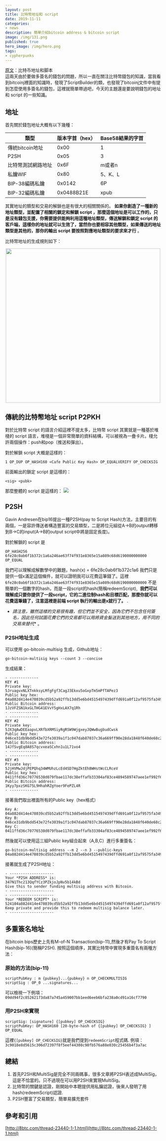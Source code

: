 ```yaml
---
layout: post
title: 比特幣地址和 script
date: 2019-11-11
categories:
- news
description: 簡單介紹bitcoin address & bitcoin script
image: /img/131.png
published: true
hero_image: /img/hero.png
tags:
- cypherpunks
---
```


[原文](http://gavinzhang.work/blockchain/比特币/比特币地址和脚本.html)：比特币地址和脚本    
這兩天由於要做多簽名的錢包的問題，所以一直在關注比特幣錢包的知識，當我看到bitcoinj裡面的知識時，發現了ScriptBuilder的類，也發現了bitcoinj文件中有提到怎麼使用多簽名的錢包，這裡就簡單帶過吧，今天的主題還是要說明錢包的地址和 script 的一些知識。

## 地址

首先關於錢包地址大概有以下幾種：

| 類型               | 版本字首（hex） | Base58結果的字首 |
| ------------------ | --------------- | ---------------- |
| 傳統bitcoin地址    | 0x00            | 1                |
| P2SH               | 0x05            | 3                |
| 比特幣測試網路地址 | 0x6F            | m或者n           |
| 私鑰WIF            | 0x80            | 5、K、L          |
| BIP-38編碼私鑰     | 0x0142          | 6P               |
| BIP-32編碼私鑰     | 0x0488B21E      | xpub             |

其實地址的類型和交易的解鎖也是有很大的相關關係的。 **如果你創造了一種新的地址類型，並配置了相關的鎖定和解鎖 script ，那麼這個地址是可以工作的，只是沒有錢包支援，你需要提供能夠利用這種地址類型，傳送解鎖和鎖定 script 的客戶端，這樣你的地址就可以生效了，當然你也要相容其他類型，如果傳送的地址類型是其他的，那你的輸出 script 要按照對應地址類型的要求來才行** 。

比特幣地址的生成規則如下：
<div align="center"><img width="500"  src="/img/132.png"/></div>

## 傳統的比特幣地址 script P2PKH

對於比特幣 script 的語言介紹這裡不提太多，比特幣 script 其實就是一種基於堆棧的 script 語言，堆棧是一個非常簡單的資料結構，可以被視為一疊卡片。棧允許兩個操作：push和pop（推送和彈出）。

對於解鎖 script 大概是這樣的：
```text
1 OP_DUP OP_HASH160 <Cafe Public Key Hash> OP_EQUALVERIFY OP_CHECKSIG
```
前面輸出的鎖定 script 是這樣的：
```text
<sig> <pubk>
```
那麼整體的 script 是這樣的：
![](/img/133.png)

## P2SH

Gavin Andresen在bip16提出一種P2SH(pay to Script Hash)方法，主要目的有兩個，一是容許傳送者構造豐富的交易類型，二是將位元組從A->B的output轉移到B->C的input(A->B的output script中將是固定長度)。

對於解鎖的 script 是

```text
OP_HASH256 6fe28c0ab6f1b372c1a6a246ae63f74f931e8365e15a089c68d6190000000000 OP_EQUAL
```
我們可以理解成解數學中的難題，hash(x) = 6fe28c0ab6f1b372c1a6 我們只是提供一個x滿足這個條件，就可以證明我可以花費這筆錢了。這裡 `6fe28c0ab6f1b372c1a6a246ae63f74f931e8365e15a089c68d6190000000000` 不是簡單的一個數字的hash，而是一段script的hash(簡稱redeemScript),  **我們可以理解成只要你提供了一段script，它的二進位制hash和目標匹配，那麼你就可以花費這筆錢了，注意這裡是前端 script 執行的輸出是x就行了。** .

* *請注意，雖然這樣的交易很有趣，但它們並不安全，因為它們不包含任何簽名，因此任何試圖花費它們的交易都可以用將資金髮送到其他地方，用不同的交易來替代** 。

### P2SH地址生成

可以使用 go-bitcoin-multisig 生成，Github地址：

```text
go-bitcoin-multisig keys --count 3 --concise
```
生成結果：
```text
- -------------
KEY #1
Private key:
5JruagvxNLXTnkksyLMfgFgf3CagJ3Ekxu5oGxpTm5mPfTAPez3
Public key hex:
04a882d414e478039cd5b52a92ffb13dd5e6bd4515497439dffd691a0f12af9575fa349b5694ed3155b136f09e63975a1700c9f4d4df849323dac06cf3bd6458cd
Public Bitcoin address:
1JzVFZSN1kxGLTHG41EVvY5gHxLAX7q1Rh
- -------------
- -------------
KEY #2
Private key:
5JX3qAwDEEaapvLXRfbXRMSiyRgRSW9WjgxeyJQWwBugbudCwsk
Public key hex:
046ce31db9bdd543e72fe3039a1f1c047dab87037c36a669ff90e28da1848f640de68c2fe913d363a51154a0c62d7adea1b822d05035077418267b1a1379790187
Public Bitcoin address:
14JfSvgEq8A8S7qcvxeaSCxhn1u1L71vo4
- -------------
- -------------
KEY #3
Private key:
5JjHVMwJdjPEPQhq34WMUhzLcEd4SD7HgZktEh8WHstWcCLRceV
Public key hex:
0411ffd36c70776538d079fbae117dc38effafb33304af83ce4894589747aee1ef992f63280567f52f5ba870678b4ab4ff6c8ea600bd217870a8b4f1f09f3a8e83
Public Bitcoin address:
1Kyy7pxzSKG75L9HhahRZgYoer9FePZL4R
- -------------
```
接著我們取出裡面所有的Public key（hex格式）

```text
Key A:
04a882d414e478039cd5b52a92ffb13dd5e6bd4515497439dffd691a0f12af9575fa349b5694ed3155b136f09e63975a1700c9f4d4df849323dac06cf3bd6458cd
Key B:
046ce31db9bdd543e72fe3039a1f1c047dab87037c36a669ff90e28da1848f640de68c2fe913d363a51154a0c62d7adea1b822d05035077418267b1a1379790187
Key C:
0411ffd36c70776538d079fbae117dc38effafb33304af83ce4894589747aee1ef992f63280567f52f5ba870678b4ab4ff6c8ea600bd217870a8b4f1f09f3a8e83
```
然後就可以使用這三組Public key組合起來（A,B,C）進行多重簽名：

```text
go-bitcoin-multisig address --m 2 --n 3 --public-keys 04a882d414e478039cd5b52a92ffb13dd5e6bd4515497439dffd691a0f12af9575fa349b5694ed3155b136f09e63975a1700c9f4d4df849323dac06cf3bd6458cd,046ce31db9bdd543e72fe3039a1f1c047dab87037c36a669ff90e28da1848f640de68c2fe913d363a51154a0c62d7adea1b822d05035077418267b1a1379790187,0411ffd36c70776538d079fbae117dc38effafb33304af83ce4894589747aee1ef992f63280567f52f5ba870678b4ab4ff6c8ea600bd217870a8b4f1f09f3a8e83
```
接著就生成了P2SH地址：

```text
- --------------------
Your *P2SH ADDRESS* is:
347N1Thc213QqfYCz3PZkjoJpNv5b14kBd
Give this to sender funding multisig address with Bitcoin.
- --------------------
- --------------------
Your *REDEEM SCRIPT* is:
524104a882d414e478039cd5b52a92ffb13dd5e6bd4515497439dffd691a0f12af9575fa349b5694ed3155b136f09e63975a1700c9f4d4df849323dac06cf3bd6458cd41046ce31db9bdd543e72fe3039a1f1c047dab87037c36a669ff90e28da1848f640de68c2fe913d363a51154a0c62d7adea1b822d05035077418267b1a1379790187410411ffd36c70776538d079fbae117dc38effafb33304af83ce4894589747aee1ef992f63280567f52f5ba870678b4ab4ff6c8ea600bd217870a8b4f1f09f3a8e8353ae
Keep private and provide this to redeem multisig balance later.
- --------------------
```
## 多重簽名地址

在bitcoin bips歷史上先有M-of-N Transaction(bip-11),然後才有Pay To Script Hash(bip-16)(簡稱P2SH). 按照這個順序，其實比特幣中實現多重簽名有兩種方法：

### 原始的方法(bip-11)

```text
scriptPubKey : m {pubkey}...{pubkey} n OP_CHECKMULTISIG
scriptSig : OP_0 ...signatures...
```
可以檢視一下例項：`09dd94f2c85262173da87a745a459007bb1eed6eeb6bfa238a0cd91a16cf7790`

### 用P2SH來實現

```text
scriptSig: [signature] {[pubkey] OP_CHECKSIG}
scriptPubKey: OP_HASH160 [20-byte-hash of {[pubkey] OP_CHECKSIG} ] OP_EQUAL
```
這裡`{[pubkey] OP_CHECKSIG}`就是我們提到`redeemScript`程式碼. 例項：`3c9018e8d5615c306d72397f8f5eef44308c98fb576a88e030c25456b4f3a7ac`

## 總結

1. 首先P2SH和MultiSig是完全不同兩碼事，很多文章將P2SH表述成MultiSig，這是不恰當的。只不過現在可以用P2SH來實現MultiSig。
2. 比特幣的關鍵是認證，剛開始中本聰提供用私鑰認證，後來人發明了用hash(redeemScript)認證.
3. P2SH豐富了交易類型，簡單易擴充套件

## 參考和引用

[http://8btc.com/thread-23440-1-1.html](http://8btc.com/thread-23440-1-1.html)
